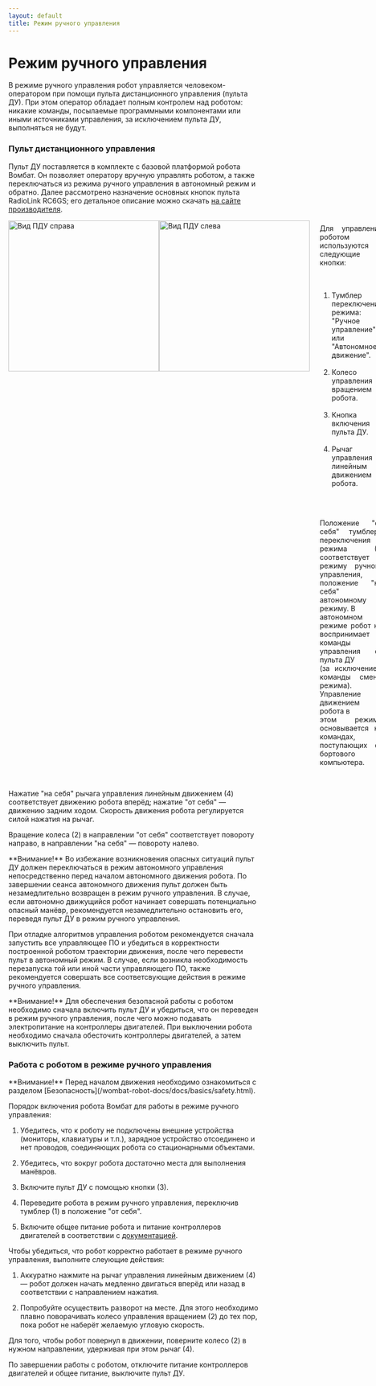 ```yaml
---
layout: default
title: Режим ручного управления
---
```


# Режим ручного управления

В режиме ручного управления робот управляется человеком-оператором при помощи пульта дистанционного управления (пульта ДУ). При этом оператор обладает полным контролем над роботом: никакие команды, посылаемые программными компонентами или иными источниками управления, за исключением пульта ДУ, выполняться не будут.

### Пульт дистанционного управления

Пульт ДУ поставляется в комплекте с базовой платформой робота Вомбат. Он позволяет оператору вручную управлять роботом, а также переключаться из режима ручного управления в автономный режим и обратно. Далее рассмотрено назначение основных кнопок пульта RadioLink RC6GS; его детальное описание можно скачать  [на сайте производителя](http://radiolink.com.cn/doce/product-user-manual.html).

<div style="display: flex;">
<img style="float: left; height: 300px;" src="/wombat-robot-docs/assets/images/rc/rc_controls_right.jpg" alt="Вид ПДУ справа">
<img style="float: left; height: 300px;" src="/wombat-robot-docs/assets/images/rc/rc_controls_left.jpg" alt="Вид ПДУ слева">
<div style="margin-left: 20px; margin-top: -10px; white-space: pre-wrap; text-align: justify;">
Для управления роботом используются следующие кнопки:  

1. Тумблер переключения режима: "Ручное управление" или "Автономное движение".  
2. Колесо управления вращением робота.  
3. Кнопка включения пульта ДУ.  
4. Рычаг управления линейным движением робота.  

Положение "от себя" тумблера переключения режима (1) соответствует режиму ручного управления, а положение "на себя" - автономному режиму. В автономном режиме робот не воспринимает команды управления от пульта ДУ (за исключением команды смены режима). Управление движением робота в этом режиме основывается на командах, поступающих от бортового компьютера.
</div>
</div>

Нажатие "на себя" рычага управления линейным движением (4) соответствует движению робота вперёд; нажатие "от себя" &mdash; движению задним ходом. Скорость движения робота регулируется силой нажатия на рычаг.

Вращение колеса (2) в направлении "от себя" соответствует повороту направо, в направлении "на себя" &mdash; повороту налево.

<div class="warning" markdown="1">
**Внимание!** Во избежание возникновения опасных ситуаций пульт ДУ должен переключаться в режим автономного управления непосредственно перед началом автономного движения робота. По завершении сеанса автономного движения пульт должен быть незамедлительно возвращен в режим ручного управления. В случае, если автономно движущийся робот начинает совершать потенциально опасный манёвр, рекомендуется незамедлительно остановить его, переведя пульт ДУ в режим ручного управления.
</div>

При отладке алгоритмов управления роботом рекомендуется сначала запустить все управляющее ПО и убедиться в корректности построенной роботом траектории движения, после чего перевести пульт в автономный режим. В случае, если возникла необходимость перезапуска той или иной части управляющего ПО, также рекомендуется совершать все соответсвующие действия в режиме ручного управления.  

<div class="warning" markdown="1">
**Внимание!** Для обеспечения безопасной работы с роботом необходимо сначала включить пульт ДУ и убедиться, что он переведен в режим ручного управления, после чего можно подавать электропитание на контроллеры двигателей. При выключении робота необходимо сначала обесточить контроллеры двигателей, а затем выключить пульт.
</div>

### Работа с роботом в режиме ручного управления

<div class="warning" markdown="1">
**Внимание!** Перед началом движения необходимо ознакомиться с разделом [Безопасность](/wombat-robot-docs/docs/basics/safety.html).
</div>

Порядок включения робота Вомбат для работы в режиме ручного управления:

1. Убедитесь, что к роботу не подключены внешние устройства (мониторы, клавиатуры и т.п.), зарядное устройство отсоединено и нет проводов, соединяющих робота со стационарными объектами.  

2. Убедитесь, что вокруг робота достаточно места для выполнения манёвров.  

3. Включите пульт ДУ с помощью кнопки (3).

4. Переведите робота в режим ручного управления, переключив тумблер (1) в положение "от себя".  

5. Включите общее питание робота и питание контроллеров двигателей в соответствии с [документацией](/wombat-robot-docs/docs/basics/power_on_off.html).

Чтобы убедиться, что робот корректно работает в режиме ручного управления, выполните слеующие действия:   

1. Аккуратно нажмите на рычаг управления линейным движением (4) &mdash; робот должен начать медленно двигаться вперёд или назад в соответствии с направлением нажатия.

2. Попробуйте осуществить разворот на месте. Для этого необходимо плавно поворачивать колесо управления вращением (2) до тех пор, пока робот не наберёт желаемую угловую скорость.

Для того, чтобы робот повернул в движении, поверните колесо (2) в нужном направлении, удерживая при этом рычаг (4).

По завершении работы с роботом, отключите питание контроллеров двигателей и общее питание, выключите пульт ДУ.

